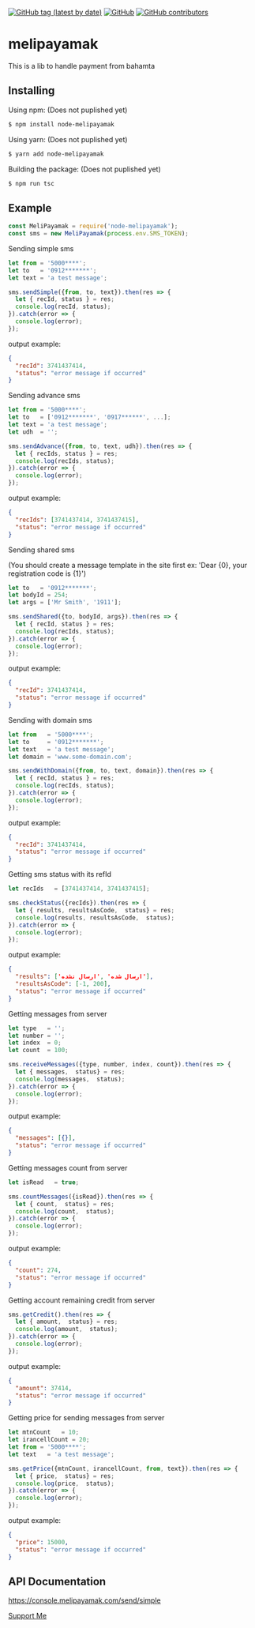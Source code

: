 [![GitHub tag (latest by date)](https://img.shields.io/github/v/tag/hrashidi/melipayamak)](https://github.com/hrashidi/melipayamak/releases/latest)
[![GitHub](https://img.shields.io/github/license/hrashidi/melipayamak)](LICENSE)
[![GitHub contributors](https://img.shields.io/github/contributors/hrashidi/melipayamak)](https://github.com/hrashidi/melipayamak/graphs/contributors)

# melipayamak

This is a lib to handle payment from bahamta


## Installing

Using npm:
(Does not puplished yet)
```bash
$ npm install node-melipayamak
```

Using yarn:
(Does not puplished yet)
```bash
$ yarn add node-melipayamak
```

Building the package:
(Does not puplished yet)
```bash
$ npm run tsc
```

## Example
```js
const MeliPayamak = require('node-melipayamak');
const sms = new MeliPayamak(process.env.SMS_TOKEN);
```


Sending simple sms
```js
let from = '5000****';
let to   = '0912*******';
let text = 'a test message';

sms.sendSimple({from, to, text}).then(res => {
  let { recId, status } = res;
  console.log(recId, status);
}).catch(error => {
  console.log(error);
});
```
output example:
```json
{
  "recId": 3741437414,
  "status": "error message if occurred"
}
```


Sending advance sms
```js
let from = '5000****';
let to   = ['0912*******', '0917******', ...];
let text = 'a test message';
let udh  = '';

sms.sendAdvance({from, to, text, udh}).then(res => {
  let { recIds, status } = res;
  console.log(recIds, status);
}).catch(error => {
  console.log(error);
});
```
output example:
```json
{
  "recIds": [3741437414, 3741437415],
  "status": "error message if occurred"
}
```


Sending shared sms

(You should create a message template in the site first
ex: 'Dear {0}, your registration code is {1}')

```js
let to   = '0912*******';
let bodyId = 254;
let args = ['Mr Smith', '1911'];

sms.sendShared({to, bodyId, args}).then(res => {
  let { recId, status } = res;
  console.log(recIds, status);
}).catch(error => {
  console.log(error);
});
```
output example:
```json
{
  "recId": 3741437414,
  "status": "error message if occurred"
}
```


Sending with domain sms
```js
let from   = '5000****';
let to     = '0912*******';
let text   = 'a test message';
let domain = 'www.some-domain.com';

sms.sendWithDomain({from, to, text, domain}).then(res => {
  let { recId, status } = res;
  console.log(recIds, status);
}).catch(error => {
  console.log(error);
});
```
output example:
```json
{
  "recId": 3741437414,
  "status": "error message if occurred"
}
```


Getting sms status with its refId
```js
let recIds   = [3741437414, 3741437415];

sms.checkStatus({recIds}).then(res => {
  let { results, resultsAsCode,  status} = res;
  console.log(results, resultsAsCode,  status);
}).catch(error => {
  console.log(error);
});
```
output example:
```json
{
  "results": ['ارسال شده' ,'ارسال نشده'],
  "resultsAsCode": [-1, 200],
  "status": "error message if occurred"
}
```

Getting messages from server
```js
let type   = '';
let number = '';
let index  = 0;
let count  = 100;

sms.receiveMessages({type, number, index, count}).then(res => {
  let { messages,  status} = res;
  console.log(messages,  status);
}).catch(error => {
  console.log(error);
});
```
output example:
```json
{
  "messages": [{}],
  "status": "error message if occurred"
}
```

Getting messages count from server
```js
let isRead   = true;

sms.countMessages({isRead}).then(res => {
  let { count,  status} = res;
  console.log(count,  status);
}).catch(error => {
  console.log(error);
});
```
output example:
```json
{
  "count": 274,
  "status": "error message if occurred"
}
```


Getting account remaining credit from server
```js
sms.getCredit().then(res => {
  let { amount,  status} = res;
  console.log(amount,  status);
}).catch(error => {
  console.log(error);
});
```
output example:
```json
{
  "amount": 37414,
  "status": "error message if occurred"
}
```


Getting price for sending messages from server
```js
let mtnCount   = 10;
let irancellCount = 20;
let from = '5000****';
let text   = 'a test message';

sms.getPrice({mtnCount, irancellCount, from, text}).then(res => {
  let { price,  status} = res;
  console.log(price,  status);
}).catch(error => {
  console.log(error);
});
```
output example:
```json
{
  "price": 15000,
  "status": "error message if occurred"
}
```

## API Documentation
https://console.melipayamak.com/send/simple

[Support Me](https://hrashidi.github.io/support-me)